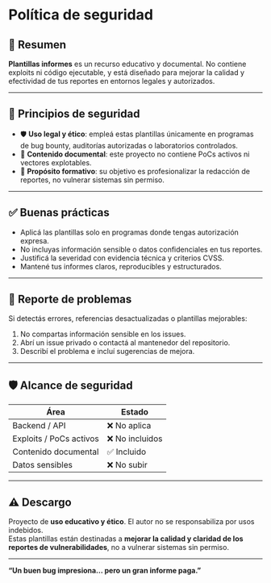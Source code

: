# Política de seguridad

## 🧠 Resumen
**Plantillas informes** es un recurso educativo y documental. No contiene exploits ni código ejecutable, y está diseñado para mejorar la calidad y efectividad de tus reportes en entornos legales y autorizados.

---

## 🔐 Principios de seguridad
- 🛡️ **Uso legal y ético**: empleá estas plantillas únicamente en programas de bug bounty, auditorías autorizadas o laboratorios controlados.
- 📄 **Contenido documental**: este proyecto no contiene PoCs activos ni vectores explotables.
- 🧠 **Propósito formativo**: su objetivo es profesionalizar la redacción de reportes, no vulnerar sistemas sin permiso.

---

## ✅ Buenas prácticas
- Aplicá las plantillas solo en programas donde tengas autorización expresa.  
- No incluyas información sensible o datos confidenciales en tus reportes.  
- Justificá la severidad con evidencia técnica y criterios CVSS.  
- Mantené tus informes claros, reproducibles y estructurados.

---

## 🐛 Reporte de problemas
Si detectás errores, referencias desactualizadas o plantillas mejorables:
1. No compartas información sensible en los issues.
2. Abrí un issue privado o contactá al mantenedor del repositorio.
3. Describí el problema e incluí sugerencias de mejora.

---

## 🛡️ Alcance de seguridad

| Área                     | Estado         |
|-------------------------|----------------|
| Backend / API           | ❌ No aplica   |
| Exploits / PoCs activos | ❌ No incluidos|
| Contenido documental    | ✅ Incluido    |
| Datos sensibles         | ❌ No subir    |

---

## ⚠️ Descargo
Proyecto de **uso educativo y ético**. El autor no se responsabiliza por usos indebidos.  
Estas plantillas están destinadas a **mejorar la calidad y claridad de los reportes de vulnerabilidades**, no a vulnerar sistemas sin permiso.

---

**“Un buen bug impresiona… pero un gran informe paga.”**
